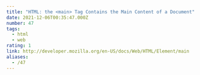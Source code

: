 ```yaml
---
title: "HTML: the <main> Tag Contains the Main Content of a Document"
date: 2021-12-06T00:35:47.000Z
number: 47
tags:
  - html
  - web
rating: 1
link: http://developer.mozilla.org/en-US/docs/Web/HTML/Element/main
aliases:
  - /47
---
```


